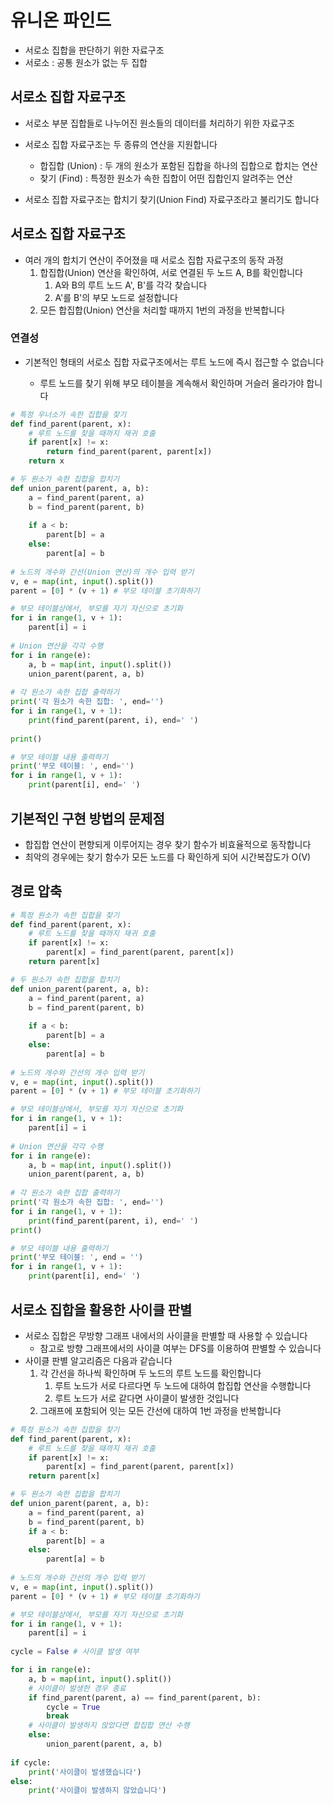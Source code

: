 # 유니온 파인드

- 서로소 집합을 판단하기 위한 자료구조
- 서로소 : 공통 원소가 없는 두 집합

## 서로소 집합 자료구조

- 서로소 부분 집합들로 나누어진 원소들의 데이터를 처리하기 위한 자료구조
- 서로소 집합 자료구조는 두 종류의 연산을 지원합니다
  - 합집합 (Union) : 두 개의 원소가 포함된 집합을 하나의 집합으로 합치는 연산
  - 찾기 (Find) : 특정한 원소가 속한 집합이 어떤 집합인지 알려주는 연산

- 서로소 집합 자료구조는 합치기 찾기(Union Find) 자료구조라고 불리기도 합니다

## 서로소 집합 자료구조

- 여러 개의 합치기 연산이 주어졌을 때 서로소 집합 자료구조의 동작 과정
  1. 합집합(Union) 연산을 확인하여, 서로 연결된 두 노드 A, B를 확인합니다
     1. A와 B의 루트 노드 A', B'를 각각 찾습니다
     2. A'를 B'의 부모 노드로 설정합니다
  2.  모든 합집합(Union) 연산을 처리할 때까지 1번의 과정을 반복합니다

### 연결성

- 기본적인 형태의 서로소 집합 자료구조에서는 루트 노드에 즉시 접근할 수 없습니다

  - 루트 노드를 찾기 위해 부모 테이블을 계속해서 확인하며 거슬러 올라가야 합니다

  

```python
# 특정 우너소가 속한 집합을 찾기
def find_parent(parent, x):
    # 루트 노드를 찾을 때까지 재귀 호출
    if parent[x] != x:
        return find_parent(parent, parent[x])
    return x

# 두 원소가 속한 집합을 합치기
def union_parent(parent, a, b):
    a = find_parent(parent, a)
    b = find_parent(parent, b)
    
    if a < b:
        parent[b] = a
    else:
        parent[a] = b
        
# 노드의 개수와 간선(Union 연산)의 개수 입력 받기
v, e = map(int, input().split())
parent = [0] * (v + 1) # 부모 테이블 초기화하기

# 부모 테이블상에서, 부모를 자기 자신으로 초기화
for i in range(1, v + 1):
    parent[i] = i
    
# Union 연산을 각각 수행
for i in range(e):
    a, b = map(int, input().split())
    union_parent(parent, a, b)
    
# 각 원소가 속한 집합 출력하기
print('각 원소가 속한 집합: ', end='')
for i in range(1, v + 1):
    print(find_parent(parent, i), end=' ')
    
print()

# 부모 테이블 내용 출력하기
print('부모 테이블: ', end='')
for i in range(1, v + 1):
    print(parent[i], end=' ')
```

## 기본적인 구현 방법의 문제점

- 합집합 연산이 편향되게 이루어지는 경우 찾기 함수가 비효율적으로 동작합니다
- 최악의 경우에는 찾기 함수가 모든 노드를 다 확인하게 되어 시간복잡도가 O(V)

## 경로 압축

```python
# 특정 원소가 속한 집합을 찾기
def find_parent(parent, x):
    # 루트 노드를 찾을 때까지 재귀 호출
    if parent[x] != x:
        parent[x] = find_parent(parent, parent[x])
    return parent[x]

# 두 원소가 속한 집합을 합치기
def union_parent(parent, a, b):
    a = find_parent(parent, a)
    b = find_parent(parent, b)
    
    if a < b:
        parent[b] = a
    else:
        parent[a] = b
        
# 노드의 개수와 간선의 개수 입력 받기
v, e = map(int, input().split())
parent = [0] * (v + 1) # 부모 테이블 초기화하기

# 부모 테이블상에서, 부모를 자기 자신으로 초기화
for i in range(1, v + 1):
    parent[i] = i
    
# Union 연산을 각각 수행
for i in range(e):
    a, b = map(int, input().split())
    union_parent(parent, a, b)
    
# 각 원소가 속한 집합 출력하기
print('각 원소가 속한 집합: ', end='')
for i in range(1, v + 1):
    print(find_parent(parent, i), end=' ')
print()

# 부모 테이블 내용 출력하기
print('부모 테이블: ', end = '')
for i in range(1, v + 1):
    print(parent[i], end=' ')
```

## 서로소 집합을 활용한 사이클 판별

- 서로소 집합은 무방향 그래프 내에서의 사이클을 판별할 때 사용할 수 있습니다
  - 참고로 방향 그래프에서의 사이클 여부는 DFS를 이용하여 판별할 수 있습니다
- 사이클 판별 알고리즘은 다음과 같습니다
  1. 각 간선을 하나씩 확인하며 두 노드의 루트 노드를 확인합니다
     1. 루트 노드가 서로 다르다면 두 노드에 대하여 합집합 연산을 수행합니다
     2. 루트 노드가 서로 같다면 사이클이 발생한 것입니다
  2. 그래프에 포함되어 잇는 모든 간선에 대하여 1번 과정을 반복합니다

```python
# 특정 원소가 속한 집합을 찾기
def find_parent(parent, x):
    # 루트 노드를 찾을 때까지 재귀 호출
    if parent[x] != x:
        parent[x] = find_parent(parent, parent[x])
    return parent[x]

# 두 원소가 속한 집합을 합치기
def union_parent(parent, a, b):
    a = find_parent(parent, a)
    b = find_parent(parent, b)
    if a < b:
        parent[b] = a
    else:
        parent[a] = b
        
# 노드의 개수와 간선의 개수 입력 받기
v, e = map(int, input().split())
parent = [0] * (v + 1) # 부모 테이블 초기화하기

# 부모 테이블상에서, 부모를 자기 자신으로 초기화
for i in range(1, v + 1):
    parent[i] = i
    
cycle = False # 사이클 발생 여부

for i in range(e):
    a, b = map(int, input().split())
    # 사이클이 발생한 경우 종료
    if find_parent(parent, a) == find_parent(parent, b):
        cycle = True
        break
    # 사이클이 발생하지 않았다면 합집합 연산 수행
    else:
        union_parent(parent, a, b)
        
if cycle:
    print('사이클이 발생했습니다')
else:
    print('사이클이 발생하지 않았습니다')
```

